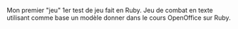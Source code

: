 Mon premier "jeu"
1er test de jeu fait en Ruby. Jeu de combat en texte utilisant comme base un modèle donner dans le cours OpenOffice sur Ruby.
